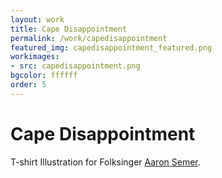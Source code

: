 ```yaml
---
layout: work
title: Cape Disappointment
permalink: /work/capedisappointment
featured_img: capedisappointment_featured.png
workimages:
- src: capedisappointment.png
bgcolor: ffffff
order: 5
---
```


# Cape Disappointment

T-shirt Illustration for Folksinger [Aaron Semer](http://aaronsemer.com/).